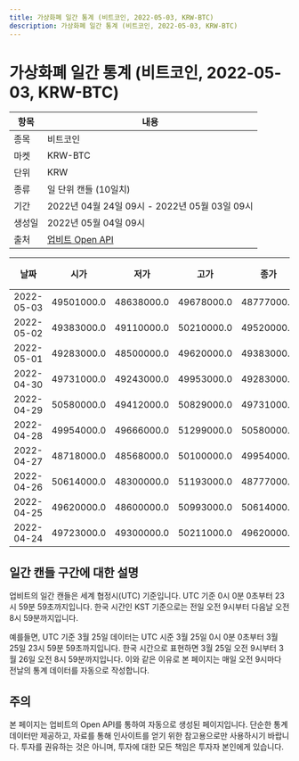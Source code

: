 ```yaml
---
title: 가상화폐 일간 통계 (비트코인, 2022-05-03, KRW-BTC)
description: 가상화폐 일간 통계 (비트코인, 2022-05-03, KRW-BTC)
---
```



가상화폐 일간 통계 (비트코인, 2022-05-03, KRW-BTC)
===

|항목|내용|
|--|--|
|종목|비트코인|
|마켓|KRW-BTC|
|단위|KRW|
|종류|일 단위 캔들 (10일치)|
|기간|2022년 04월 24일 09시 - 2022년 05월 03일 09시|
|생성일|2022년 05월 04일 09시|
|출처|[업비트 Open API](https://docs.upbit.com)|


|날짜|시가|저가|고가|종가|비고|
|--|--|--|--|--|--|
|2022-05-03|49501000.0|48638000.0|49678000.0|48777000.0|    |
|2022-05-02|49383000.0|49110000.0|50210000.0|49520000.0|    |
|2022-05-01|49283000.0|48500000.0|49620000.0|49383000.0|    |
|2022-04-30|49731000.0|49243000.0|49953000.0|49283000.0|    |
|2022-04-29|50580000.0|49412000.0|50829000.0|49731000.0|    |
|2022-04-28|49954000.0|49666000.0|51299000.0|50580000.0|    |
|2022-04-27|48718000.0|48568000.0|50100000.0|49954000.0|    |
|2022-04-26|50614000.0|48300000.0|51193000.0|48777000.0|    |
|2022-04-25|49620000.0|48600000.0|50993000.0|50614000.0|    |
|2022-04-24|49723000.0|49300000.0|50211000.0|49620000.0|    |


일간 캔들 구간에 대한 설명
---


업비트의 일간 캔들은 세계 협정시(UTC) 기준입니다. 
UTC 기준 0시 0분 0초부터 23시 59분 59초까지입니다. 
한국 시간인 KST 기준으로는 전일 오전 9시부터 다음날 오전 8시 59분까지입니다. 


예를들면, UTC 기준 3월 25일 데이터는 UTC 시준 3월 25일 0시 0분 0초부터 3월 25일 23시 59분 59초까지입니다. 
한국 시간으로 표현하면 3월 25일 오전 9시부터 3월 26일 오전 8시 59분까지입니다. 
이와 같은 이유로 본 페이지는 매일 오전 9시마다 전날의 통계 데이터를 자동으로 작성합니다. 


주의
---


본 페이지는 업비트의 Open API를 통하여 자동으로 생성된 페이지입니다. 
단순한 통계 데이터만 제공하고, 자료를 통해 인사이트를 얻기 위한 참고용으로만 사용하시기 바랍니다. 
투자를 권유하는 것은 아니며, 투자에 대한 모든 책임은 투자자 본인에게 있습니다. 
